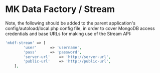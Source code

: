 # MK Data Factory / Stream

Note, the following should be added to the parent application's config/autoload/local.php config 
file, in order to cover MongoDB access credentials and base URLs for making use of the Stream API:

```php
'mkdf-stream' => [
        'user'      => 'username',
        'pass'      => 'password',
        'server-url'    => 'http://server-url',
        'public-url'    => 'http://public-url',
    ],
```



